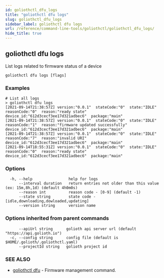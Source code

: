 ```yaml
---
id: goliothctl_dfu_logs
title: "goliothctl dfu logs"
slug: goliothctl_dfu_logs
sidebar_label: goliothctl dfu logs
url: /reference/command-line-tools/goliothctl/goliothctl_dfu_logs/
hide_title: true
---
```

## goliothctl dfu logs

List logs related to firmware status of a device

```
goliothctl dfu logs [flags]
```

### Examples

```
# List all logs
> goliothctl dfu logs
[2021-09-14T21:38:57Z] version:"0.0.1"  stateCode:"0"  state:"IDLE"  reasonCode:"0"  reason:"ready state"  device_id:"612d3cecf3ee17d321adbec6"  package:"main"
[2021-09-14T21:38:57Z] version:"0.0.1"  stateCode:"0"  state:"IDLE"  reasonCode:"1"  reason:"firmware updated successfully"  device_id:"612d3cecf3ee17d321adbec6"  package:"main"
[2021-09-14T21:38:57Z] version:"0.0.1"  stateCode:"0"  state:"IDLE"  reasonCode:"7"  reason:"invalid URI"  device_id:"612d3cecf3ee17d321adbec6"  package:"main"
[2021-09-14T18:55:31Z] version:"0.0.1"  stateCode:"0"  state:"IDLE"  reasonCode:"0"  reason:"ready state"  device_id:"612d3cecf3ee17d321adbec6"  package:"main"
```

### Options

```
  -h, --help                help for logs
      --interval duration   return entries not older than this value (ex: 15m,8h,1d) (default 4h0m0s)
      --reason int          reason code - [0-9] (default -1)
      --state string        state code - [idle,downloading,dowloaded,updating]
      --version string      version name
```

### Options inherited from parent commands

```
      --apiUrl string      golioth api server url (default "https://api.golioth.io")
  -c, --config string      config file (default is $HOME/.golioth/.goliothctl.yaml)
      --projectId string   golioth project id
```

### SEE ALSO

* [goliothctl dfu](/reference/command-line-tools/goliothctl/goliothctl_dfu/)	 - Firmware management command.

